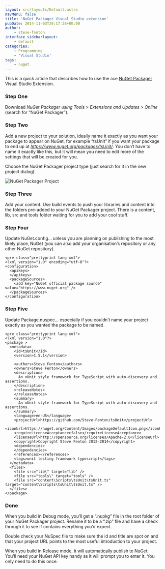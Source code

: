 ```yaml
---
layout: src/layouts/Default.astro
navMenu: false
title: 'NuGet Packager Visual Studio extension'
pubDate: 2014-11-03T20:17:38+00:00
author:
    - steve-fenton
interface_sidebarlayout:
    - default
categories:
    - Programming
    - 'Visual Studio'
tags:
    - nuget
---
```


This is a quick article that describes how to use the ace [NuGet Packager](https://visualstudiogallery.msdn.microsoft.com/daf5c6db-386b-4994-bdd7-b6cd52f11b72) Visual Studio Extension.

### Step One

Download *NuGet Packager using Tools &gt; Extensions and Updates &gt; Online* (search for “NuGet Packager”).

### Step Two

Add a new project to your solution, ideally name it exactly as you want your package to appear on NuGet, for example “tsUnit” if you want your package to end up at *https://www.nuget.org/packages/tsUnit/*. You don’t have to name it exactly like this, but it will mean you need to edit more of the settings that will be created for you.

Choose the NuGet Packager project type (just search for it in the new project dialog).

![NuGet Packager Project](https://www.stevefenton.co.uk/wp-content/uploads/2015/07/nuget-packager-project.png)

### Step Three

Add your content. Use build events to push your libraries and content into the folders pre-added to your NuGet Packager project. There is a content, lib, src and tools folder waiting for you to add your cool stuff.

### Step Four

Update NuGet.config… unless you are planning on publishing to the most likely place, NuGet (you can also add your organisation’s repository or any other NuGet repository).

```
<pre class="prettyprint lang-xml">
<?xml version="1.0" encoding="utf-8"?>
<configuration>
  <apikeys>
  </apikeys>
  <packageSources>
    <add key="NuGet official package source" value="https://www.nuget.org" />
  </packageSources>
</configuration>
```
### Step Five

Update Package.nuspec… especially if you couldn’t name your project exactly as you wanted the package to be named.

```
<pre class="prettyprint lang-xml">
<?xml version="1.0"?>
<package >
  <metadata>
    <id>tsUnit</id>
    <version>1.5.1</version>
    
    <authors>Steve Fenton</authors>
    <owners>Steve Fenton</owners>
    <description>
      An xUnit style framework for TypeScript with auto-discovery and assertions.
    </description>
    <releaseNotes>
    </releaseNotes>
    <summary>
      An xUnit style framework for TypeScript with auto-discovery and assertions.
    </summary>
    <language>en-US</language>
    <projectUrl>https://github.com/Steve-Fenton/tsUnit</projectUrl>
    <iconUrl>https://nuget.org/Content/Images/packageDefaultIcon.png</iconUrl>
    <requireLicenseAcceptance>false</requireLicenseAcceptance>
    <licenseUrl>http://opensource.org/licenses/Apache-2.0</licenseUrl>
    <copyright>Copyright Steve Fenton 2012-2014</copyright>
    <dependencies>
    </dependencies>
    <references></references>
    <tags>unit testing framework typescript</tags>
  </metadata>
  <files>
    <file src="lib\" target="lib" />
    <file src="tools\" target="tools" />
    <file src="content\Scripts\tsUnit\tsUnit.ts" target="content\Scripts\tsUnit\tsUnit.ts" />
  </files>
</package>
```
### Done

When you build in Debug mode, you’ll get a “.nupkg” file in the root folder of your NuGet Packager project. Rename it to be a “.zip” file and have a check through it to see if contains everything you’d expect.

Double check your NuSpec file to make sure the id and title are spot on and that your project URL points to the most useful introduction to your project.

When you build in Release mode, it will automatically publish to NuGet. You’ll need your NuGet API key handy as it will prompt you to enter it. You only need to do this once.